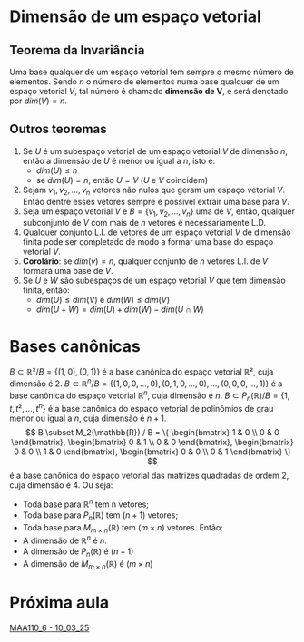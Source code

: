 # Dimensão de um espaço vetorial
## Teorema da Invariância
Uma base qualquer de um espaço vetorial tem sempre o mesmo número de elementos.
Sendo $n$ o número de elementos numa base qualquer de um espaço vetorial $V$, tal número é chamado **dimensão de V**, e será denotado por $dim(V)=n$.
## Outros teoremas
1. Se $U$ é um subespaço vetorial de um espaço vetorial $V$ de dimensão $n$, então a dimensão de $U$ é menor ou igual a $n$, isto é:
	- $dim(U) \leq n$
	- se $dim(U)=n$, então $U=V$ ($U$ e $V$ coincidem)
2. Sejam $v_1,v_2,...,v_n$ vetores não nulos que geram um espaço vetorial $V$. Então dentre esses vetores sempre é possível extrair uma base para $V$.
3. Seja um espaço vetorial $V$ e $B=\{v_1,v_2,...,v_n\}$ uma de $V$, então, qualquer subconjunto de $V$ com mais de $n$ vetores é necessariamente L.D.
4. Qualquer conjunto L.I. de vetores de um espaço vetorial $V$ de dimensão finita pode ser completado de modo a formar uma base do espaço vetorial $V$.
5. **Corolário**: se $dim(v)=n$, qualquer conjunto de $n$ vetores L.I. de $V$ formará uma base de $V$.
6. Se $U$ e $W$ são subespaços de um espaço vetorial $V$ que tem dimensão finita, então:
	- $dim(U) \leq dim(V)$ e $dim(W) \leq dim(V)$
	- $dim(U+W)=dim(U)+dim(W)-dim(U \cap W)$
# Bases canônicas
$B \subset \mathbb{R}² / B = \{(1,0),(0,1)\}$ é a base canônica do espaço vetorial $\mathbb{R}²$, cuja dimensão é 2.
$B \subset \mathbb{R}^n / B = \{(1,0,0,...,0),(0,1,0,...,0),...,(0,0,0,...,1)\}$ é a base canônica do espaço vetorial $\mathbb{R}^n$, cuja dimensão é $n$.
$B \subset P_n(\mathbb{R}) / B = \{1,t,t²,...,t^n\}$ é a base canônica do espaço vetorial de polinômios de grau menor ou igual a $n$, cuja dimensão é $n+1$.
$$
B \subset M_2(\mathbb{R}) / B = \{
	\begin{bmatrix}
		1 & 0 \\
		0 & 0
	\end{bmatrix},
	\begin{bmatrix}
		0 & 1 \\
		0 & 0
	\end{bmatrix},
	\begin{bmatrix}
		0 & 0 \\
		1 & 0
	\end{bmatrix},
	\begin{bmatrix}
		0 & 0 \\
		0 & 1
	\end{bmatrix}
\}
$$
é a base canônica do espaço vetorial das matrizes quadradas de ordem 2, cuja dimensão é 4.
Ou seja:
- Toda base para $\mathbb{R}^n$ tem n vetores;
- Toda base para $P_n(\mathbb{R})$ tem ($n + 1$) vetores;
- Toda base para $M_{m \times n}(\mathbb{R})$ tem ($m \times n$) vetores.
Então:
- A dimensão de $\mathbb{R}^n$ é $n$.
- A dimensão de $P_n(\mathbb{R})$ é ($n + 1$)
- A dimensão de $M_{m \times n}(\mathbb{R})$ é ($m \times n$)
# Próxima aula
[MAA110_6 - 10_03_25](MAA110_6%20-%2010_03_25.md)